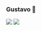### Gustavo 👋
![](https://media1.tenor.com/m/fgG9sdb6U_wAAAAC/scream.gif)
![](https://media1.tenor.com/m/_w6R5aOLEtoAAAAd/rat-taking-a-shower-shower-time.gif)

